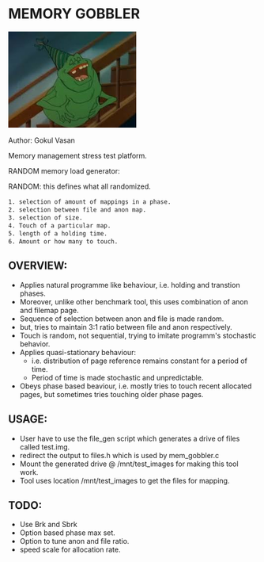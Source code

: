  MEMORY GOBBLER
===============

![picture alt](https://github.com/gokulvasan/MemoryManagementPhaseBasedStressTest/blob/master/MemoryGobbler.jpg "Memory gobbler")

Author: Gokul Vasan

Memory management stress test platform.

RANDOM memory load generator:

RANDOM: this defines what all randomized.

	1. selection of amount of mappings in a phase. 
	2. selection between file and anon map.
	3. selection of size.
	4. Touch of a particular map.
	5. length of a holding time.
	6. Amount or how many to touch. 

OVERVIEW:
---------

* Applies natural programme like behaviour, i.e. holding and transtion phases.
* Moreover, unlike other benchmark tool, this uses combination of anon and filemap page.
* Sequence of selection between anon and file is made random.
* but, tries to maintain 3:1 ratio between file and anon respectively.
* Touch is random, not sequential, trying to imitate programm's stochastic behavior.
* Applies quasi-stationary behaviour:
	* i.e. distribution of page reference remains constant for a period of time.
	* Period of time is made stochastic and unpredictable.
* Obeys phase based beaviour, i.e. mostly tries to touch recent allocated pages, but sometimes
  tries touching older phase pages.

USAGE:
------

* User have to use the file_gen script which generates a drive of files called test.img.
* redirect the output to files.h which is used by mem_gobbler.c
* Mount the generated drive @ /mnt/test_images for making this tool work.
* Tool uses location /mnt/test_images to get the files for mapping.

TODO:
-----

* Use Brk and Sbrk 
* Option based phase max set.
* Option to tune anon and file ratio.
* speed scale for allocation rate.
